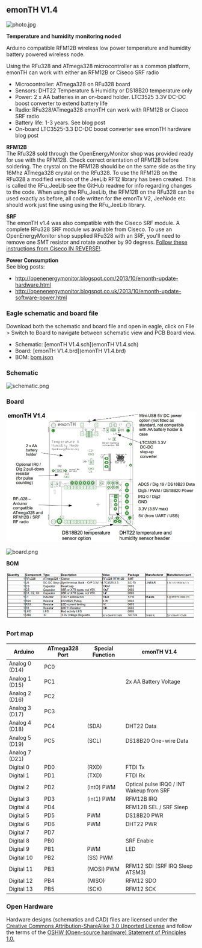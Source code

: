 ## emonTH V1.4

![photo.jpg](photo.jpg)

**Temperature and humidity monitoring noded**

Arduino compatible RFM12B wireless low power temperature and humidity battery powered wireless node.

Using the RFu328 and ATmega328 microcontroller as a common platform, emonTH can work with either an RFM12B or Ciseco SRF radio 

- Microcontroller: ATmega328 on RFu328 board
- Sensors: DHT22 Temperature & Humidity or DS18B20 temperature only
- Power: 2 x AA batteries in an on-board holder. LTC3525 3.3V DC-DC boost converter to extend battery life
- Radio: RFu328/ATmega328 emonTH can work with RFM12B or Ciseco SRF radio
- Battery life: 1-3 years. See blog post
- On-board LTC3525-3.3 DC-DC boost converter see emonTH hardware blog post

**RFM12B**<BR>
The Rfu328 sold through the OpenEnergyMonitor shop was provided ready for use with the RFM12B. Check correct orientation of RFM12B before soldering. The crystal on the RFM12B should be on the same side as the tiny 16Mhz ATmega328 crystal on the RFu328. To use the RFM12B on the RFu328 a modified version of the JeeLib RF12 library has been created. This is called the RFu_JeeLib see the GitHub readme for info regarding changes to the code. When using the RFu_JeeLib, the RFM12B on the RFu328 can be used exactly as before, all code written for the emonTx V2, JeeNode etc should work just fine using using the RFu_JeeLib library. 

**SRF**<br>
The emonTH v1.4 was also compatible with the Ciseco SRF module. A complete RFu328 SRF module ws available from Ciseco. To use an OpenEnergyMonitor shop supplied RFu328 with an SRF, you'll need to remove one SMT resistor and rotate another by 90 degress. [Follow these instructions from Ciseco IN REVERSE!](http://openmicros.org/index.php/articles/88-ciseco-product-documentation/268).

**Power Consumption**<br>
See blog posts: 

- http://openenergymonitor.blogspot.com/2013/10/emonth-update-hardware.html
- http://openenergymonitor.blogspot.co.uk/2013/10/emonth-update-software-power.html 

### Eagle schematic and board file

Download both the schematic and board file and open in eagle, click on File > Switch to Board to navigate between schematic view and PCB Board view.

- Schematic: [emonTH V1.4.sch](emonTH V1.4.sch)
- Board: [emonTH V1.4.brd](emonTH V1.4.brd)
- BOM: [bom.json](bom.json)

### Schematic

![schematic.png](schematic.png)

### Board

![EmonTH_V1.4_labelled_PCB.jpg](EmonTH_V1.4_labelled_PCB.jpg)

![board.png](board.png)

**BOM**

![](EmonTH_V1.4_BOM.png)

### Port map

| Arduino        | ATmega328 Port  | Special Function  | emonTH V1.4            |
|----------------|-----------------|-------------------|------------------------|
| Analog 0 (D14) | PC0             |                   |                        |
| Analog 1 (D15) | PC1             |                   | 2x AA Battery Voltage  |
| Analog 2 (D16) | PC2             |                   |                        |
| Analog 3 (D17) | PC3             |                   |                        |
| Analog 4 (D18) | PC4             | (SDA)             | DHT22 Data             |
| Analog 5 (D19) | PC5             | (SCL)             | DS18B20 One-wire Data  |
| Analog 7 (D21) |                 |                   |                        |
| Digital 0      | PD0             | (RXD)             | FTDI Tx                |
| Digital 1      | PD1             | (TXD)             | FTDI Rx                |
| Digital 2      | PD2             | (int0) PWM        | Optical pulse IRQ0 / INT Wakeup from SRF |
| Digital 3      | PD3             | (int1) PWM        | RFM12B IRQ             |
| Digital 4      | PD4             |                   | RFM12B SEL / SRF Sleep |
| Digital 5      | PD5             | PWM               | DS18B20 PWR            |
| Digital 6      | PD6             | PWM               | DHT22 PWR              |
| Digital 7      | PD7             |                   |                        |
| Digital 8      | PB0             |                   | SRF Enable             |
| Digital 9      | PB1             | PWM               | LED                    |
| Digital 10     | PB2             | (SS) PWM          |                        |
| Digital 11     | PB3             | (MOSI) PWM        | RFM12 SDI (SRF IRQ Sleep ATSM3) |
| Digital 12     | PB4             | (MISO)            | RFM12 SDO              |
| Digital 13     | PB5             | (SCK)             | RFM12 SCK              |

### Open Hardware

Hardware designs (schematics and CAD) files are licensed under the [Creative Commons Attribution-ShareAlike 3.0 Unported License](http://creativecommons.org/licenses/by-sa/3.0/) and follow the terms of the [OSHW (Open-source hardware) Statement of Principles 1.0.](http://freedomdefined.org/OSHW)
